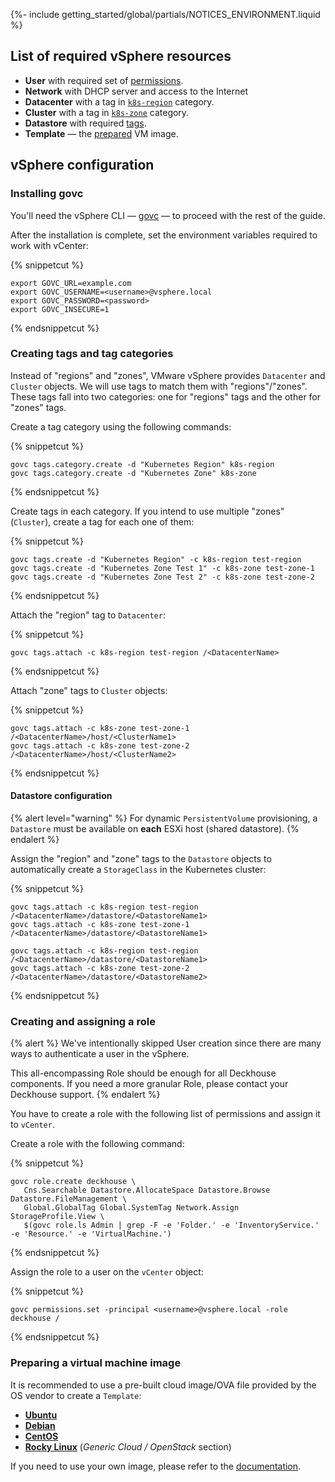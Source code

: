 {%- include getting_started/global/partials/NOTICES_ENVIRONMENT.liquid %}

## List of required vSphere resources

* **User** with required set of [permissions](#creating-and-assigning-a-role).
* **Network** with DHCP server and access to the Internet
* **Datacenter** with a tag in [`k8s-region`](#creating-tags-and-tag-categories) category.
* **Cluster** with a tag in [`k8s-zone`](#creating-tags-and-tag-categories) category.
* **Datastore** with required [tags](#datastore-configuration).
* **Template** — the [prepared](#preparing-a-virtual-machine-image) VM image.

## vSphere configuration

### Installing govc

You'll need the vSphere CLI — [govc](https://github.com/vmware/govmomi/tree/master/govc#installation) — to proceed with the rest of the guide.

After the installation is complete, set the environment variables required to work with vCenter:

{% snippetcut %}
```shell
export GOVC_URL=example.com
export GOVC_USERNAME=<username>@vsphere.local
export GOVC_PASSWORD=<password>
export GOVC_INSECURE=1
```
{% endsnippetcut %}

### Creating tags and tag categories

Instead of "regions" and "zones", VMware vSphere provides `Datacenter` and `Cluster` objects. We will use tags to match them with "regions"/"zones". These tags fall into two categories: one for "regions" tags and the other for "zones" tags.

Create a tag category using the following commands:

{% snippetcut %}
```shell
govc tags.category.create -d "Kubernetes Region" k8s-region
govc tags.category.create -d "Kubernetes Zone" k8s-zone
```
{% endsnippetcut %}

Create tags in each category. If you intend to use multiple "zones" (`Cluster`), create a tag for each one of them:

{% snippetcut %}
```shell
govc tags.create -d "Kubernetes Region" -c k8s-region test-region
govc tags.create -d "Kubernetes Zone Test 1" -c k8s-zone test-zone-1
govc tags.create -d "Kubernetes Zone Test 2" -c k8s-zone test-zone-2
```
{% endsnippetcut %}

Attach the "region" tag to `Datacenter`:

{% snippetcut %}
```shell
govc tags.attach -c k8s-region test-region /<DatacenterName>
```
{% endsnippetcut %}

Attach "zone" tags to `Cluster` objects:

{% snippetcut %}
```shell
govc tags.attach -c k8s-zone test-zone-1 /<DatacenterName>/host/<ClusterName1>
govc tags.attach -c k8s-zone test-zone-2 /<DatacenterName>/host/<ClusterName2>
```
{% endsnippetcut %}

#### Datastore configuration

{% alert level="warning" %}
For dynamic `PersistentVolume` provisioning, a `Datastore` must be available on **each** ESXi host (shared datastore).
{% endalert %}

Assign the "region" and "zone" tags to the `Datastore` objects to automatically create a `StorageClass` in the Kubernetes cluster:

{% snippetcut %}
```shell
govc tags.attach -c k8s-region test-region /<DatacenterName>/datastore/<DatastoreName1>
govc tags.attach -c k8s-zone test-zone-1 /<DatacenterName>/datastore/<DatastoreName1>

govc tags.attach -c k8s-region test-region /<DatacenterName>/datastore/<DatastoreName1>
govc tags.attach -c k8s-zone test-zone-2 /<DatacenterName>/datastore/<DatastoreName2>
```
{% endsnippetcut %}

### Creating and assigning a role

{% alert %}
We've intentionally skipped User creation since there are many ways to authenticate a user in the vSphere.

This all-encompassing Role should be enough for all Deckhouse components. If you need a more granular Role, please contact your Deckhouse support.
{% endalert %}

You have to create a role with the following list of permissions and assign it to `vCenter`.

Create a role with the following command:

{% snippetcut %}
```shell
govc role.create deckhouse \
   Cns.Searchable Datastore.AllocateSpace Datastore.Browse Datastore.FileManagement \
   Global.GlobalTag Global.SystemTag Network.Assign StorageProfile.View \
   $(govc role.ls Admin | grep -F -e 'Folder.' -e 'InventoryService.' -e 'Resource.' -e 'VirtualMachine.')
```
{% endsnippetcut %}

Assign the role to a user on the `vCenter` object:

{% snippetcut %}
```shell
govc permissions.set -principal <username>@vsphere.local -role deckhouse /
```
{% endsnippetcut %}

### Preparing a virtual machine image

It is recommended to use a pre-built cloud image/OVA file provided by the OS vendor to create a `Template`:

* [**Ubuntu**](https://cloud-images.ubuntu.com/)
* [**Debian**](https://cloud.debian.org/images/cloud/)
* [**CentOS**](https://cloud.centos.org/)
* [**Rocky Linux**](https://rockylinux.org/alternative-images/) (*Generic Cloud / OpenStack* section)

If you need to use your own image, please refer to the [documentation](/documentation/v1/modules/030-cloud-provider-vsphere/environment.html#virtual-machine-image-requirements).

